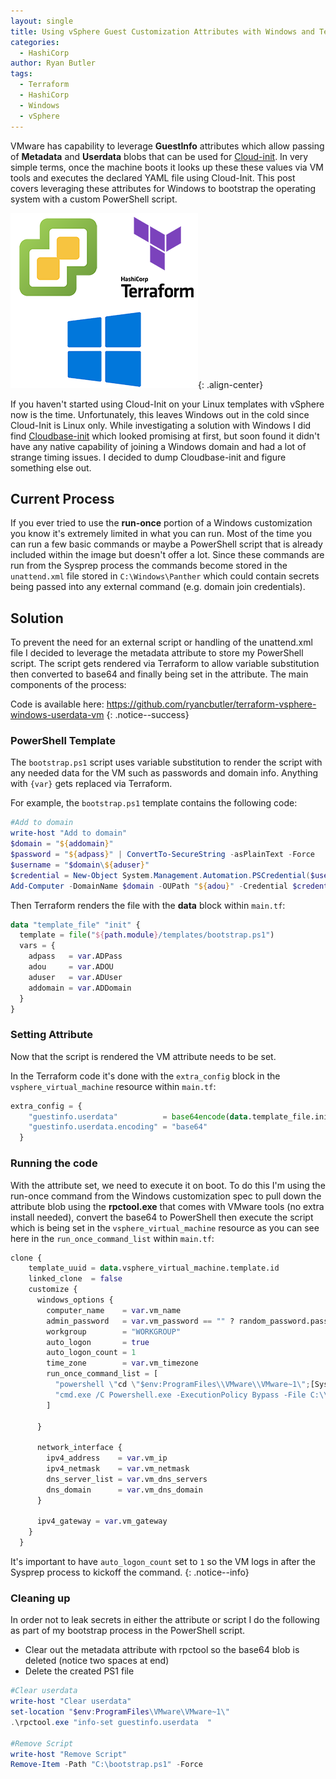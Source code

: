 ```yaml
---
layout: single
title: Using vSphere Guest Customization Attributes with Windows and Terraform 
categories:
  - HashiCorp
author: Ryan Butler
tags:
  - Terraform
  - HashiCorp
  - Windows
  - vSphere
---
```

VMware has capability to leverage **GuestInfo** attributes which allow passing of **Metadata** and **Userdata** blobs that can be used for [Cloud-init](https://github.com/canonical/cloud-init/blob/main/doc/rtd/topics/datasources/vmware.rst). In very simple terms, once the machine boots it looks up these these values via VM tools and executes the declared YAML file using Cloud-Init. This post covers leveraging these attributes for Windows to bootstrap the operating system with a custom PowerShell script.

![main](/assets/images/content/terraform-win/main.png){: .align-center}

If you haven't started using Cloud-Init on your Linux templates with vSphere now is the time. Unfortunately, this leaves Windows out in the cold since Cloud-Init is Linux only. While investigating a solution with Windows I did find [Cloudbase-init](https://cloudbase-init.readthedocs.io/en/latest/) which looked promising at first, but soon found it didn't have any native capability of joining a Windows domain and had a lot of strange timing issues. I decided to dump Cloudbase-init and figure something else out.

## Current Process
If you ever tried to use the **run-once** portion of a Windows customization you know it's extremely limited in what you can run. Most of the time you can run a few basic commands or maybe a PowerShell script that is already included within the image but doesn't offer a lot. Since these commands are run from the Sysprep process the commands become stored in the `unattend.xml` file stored in `C:\Windows\Panther` which could contain secrets being passed into any external command (e.g. domain join credentials).

## Solution
To prevent the need for an external script or handling of the unattend.xml file I decided to leverage the metadata attribute to store my PowerShell script. The script gets rendered via Terraform to allow variable substitution then converted to base64 and finally being set in the attribute. The main components of the process:

Code is available here: https://github.com/ryancbutler/terraform-vsphere-windows-userdata-vm
{: .notice--success}

### PowerShell Template
The `bootstrap.ps1` script uses variable substitution to render the script with any needed data for the VM such as passwords and domain info. Anything with `{var}` gets replaced via Terraform.
 
For example, the `bootstrap.ps1` template contains the following code:

```PowerShell
#Add to domain
write-host "Add to domain"
$domain = "${addomain}"
$password = "${adpass}" | ConvertTo-SecureString -asPlainText -Force
$username = "$domain\${aduser}" 
$credential = New-Object System.Management.Automation.PSCredential($username, $password)
Add-Computer -DomainName $domain -OUPath "${adou}" -Credential $credential
```

Then Terraform renders the file with the **data** block within `main.tf`:
```terraform
data "template_file" "init" {
  template = file("${path.module}/templates/bootstrap.ps1")
  vars = {
    adpass   = var.ADPass
    adou     = var.ADOU
    aduser   = var.ADUser
    addomain = var.ADDomain
  }
}
```

### Setting Attribute
Now that the script is rendered the VM attribute needs to be set.

In the Terraform code it's done with the `extra_config` block in the `vsphere_virtual_machine` resource within `main.tf`:
```terraform
extra_config = {
    "guestinfo.userdata"          = base64encode(data.template_file.init.rendered)
    "guestinfo.userdata.encoding" = "base64"
  }
```

### Running the code
With the attribute set, we need to execute it on boot. To do this I'm using the run-once command from the Windows customization spec to pull down the attribute blob using the **rpctool.exe** that comes with VMware tools (no extra install needed), convert the base64 to PowerShell then execute the script which is being set in the `vsphere_virtual_machine` resource as you can see here in the `run_once_command_list` within `main.tf`:

```terraform
clone {
    template_uuid = data.vsphere_virtual_machine.template.id
    linked_clone  = false
    customize {
      windows_options {
        computer_name    = var.vm_name
        admin_password   = var.vm_password == "" ? random_password.password.result : var.vm_password
        workgroup        = "WORKGROUP"
        auto_logon       = true
        auto_logon_count = 1
        time_zone        = var.vm_timezone
        run_once_command_list = [
          "powershell \"cd \"$env:ProgramFiles\\VMware\\VMware~1\";[System.Text.Encoding]::ASCII.GetString([System.Convert]::FromBase64String($(.\\rpctool.exe \\\"info-get guestinfo.userdata\\\")))|out-file C:\\bootstrap.ps1\"",
          "cmd.exe /C Powershell.exe -ExecutionPolicy Bypass -File C:\\bootstrap.ps1"
        ]

      }

      network_interface {
        ipv4_address    = var.vm_ip
        ipv4_netmask    = var.vm_netmask
        dns_server_list = var.vm_dns_servers
        dns_domain      = var.vm_dns_domain
      }

      ipv4_gateway = var.vm_gateway
    }
  }
```

It's important to have `auto_logon_count` set to `1` so the VM logs in after the Sysprep process to kickoff the command.
{: .notice--info}

### Cleaning up
In order not to leak secrets in either the attribute or script I do the following as part of my bootstrap process in the PowerShell script.

- Clear out the metadata attribute with rpctool so the base64 blob is deleted (notice two spaces at end)
- Delete the created PS1 file

```powershell
#Clear userdata
write-host "Clear userdata"
set-location "$env:ProgramFiles\VMware\VMware~1\"
.\rpctool.exe "info-set guestinfo.userdata  "

#Remove Script
write-host "Remove Script"
Remove-Item -Path "C:\bootstrap.ps1" -Force
``` 